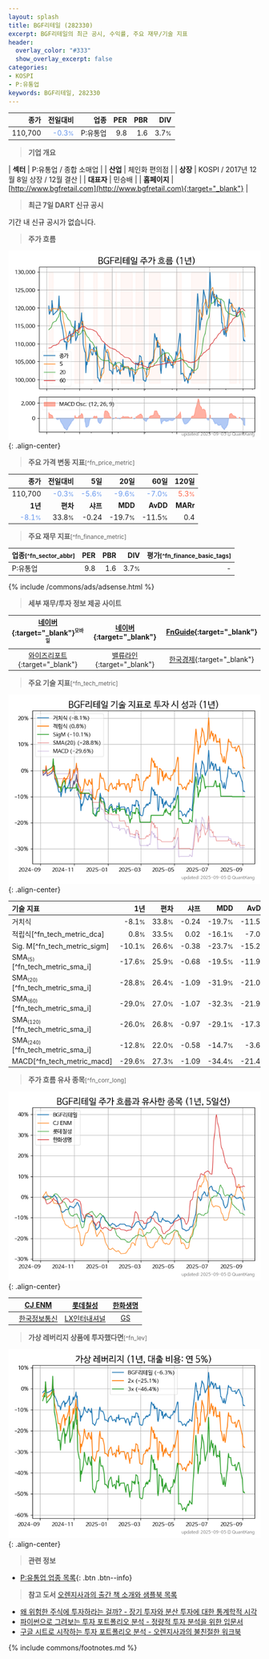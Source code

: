 ```yaml
---
layout: splash
title: BGF리테일 (282330)
excerpt: BGF리테일의 최근 공시, 수익률, 주요 재무/기술 지표
header:
  overlay_color: "#333"
  show_overlay_excerpt: false
categories:
- KOSPI
- P:유통업
keywords: BGF리테일, 282330
---
```


| **종가** | **전일대비** | **업종** | **PER** | **PBR** | **DIV** |
| -------: | -----------: | -------: | ------: | ------: | ------: |
| 110,700 | <span style="color: cornflowerblue">-0.3<small>%</small></span> | P:유통업 | 9.8 | 1.6 | 3.7<small>%</small> |

<!-- more -->


> **기업 개요**<a id="company"></a>

| <span style="white-space:nowrap;">**섹터**</span> | P:유통업 / 종합 소매업 |
| <span style="white-space:nowrap;">**산업**</span> | 체인화 편의점 |
| <span style="white-space:nowrap;">**상장**</span> | KOSPI / 2017년 12월 8일 상장 / 12월 결산 |
| <span style="white-space:nowrap;">**대표자**</span> | 민승배 |
| <span style="white-space:nowrap;">**홈페이지**</span> | [http://www.bgfretail.com](http://www.bgfretail.com){:target="_blank"} |


> **최근 7일 DART 신규 공시**<a id="dart"></a>

기간 내 신규 공시가 없습니다.


> **주가 흐름**<a id="price"></a>

![282330](/stock/images/282330.png){: .align-center}


> **주요 가격 변동 지표**<small>[^fn_price_metric]</small>

| **종가** | **전일대비** | **5일** | **20일** | **60일** | **120일** |
| -------: | -----------: | ------: | -------: | -------: | --------: |
| 110,700 | <span style="color: cornflowerblue">-0.3<small>%</small></span> | <span style="color: cornflowerblue">-5.6<small>%</small></span> | <span style="color: cornflowerblue">-9.6<small>%</small></span> | <span style="color: cornflowerblue">-7.0<small>%</small></span> | <span style="color: tomato">5.3<small>%</small></span> |
| **1년** | **편차** | **샤프** | **MDD** | **AvDD** | **MARr** |
| <span style="color: cornflowerblue">-8.1<small>%</small></span> | 33.8<small>%</small> | -0.24 | -19.7<small>%</small> | -11.5<small>%</small> | 0.4 |


> **주요 재무 지표**<small>[^fn_finance_metric]</small>

| **업종**<small>[^fn_sector_abbr]</small> | **PER** | **PBR** | **DIV** | **평가**<small>[^fn_finance_basic_tags]</small> |
| :--------------------------------------- | ------: | ------: | ------: | ----------------------------------------------: |
| P:유통업 | 9.8 | 1.6 | 3.7<small>%</small> | - |



{% include /commons/ads/adsense.html %}

> **세부 재무/투자 정보 제공 사이트**

| [네이버](https://m.stock.naver.com/domestic/stock/282330/finance/summary){:target="_blank"}<sup><small>모바일</small></sup> | [네이버](https://finance.naver.com/item/coinfo.naver?code=282330){:target="_blank"} | [FnGuide](https://comp.fnguide.com/SVO2/ASP/SVD_Invest.asp?gicode=A282330&MenuYn=Y){:target="_blank"} |
| :---: | :---: | :---: |
| [와이즈리포트](https://comp.wisereport.co.kr/company/c1040001.aspx?cmp_cd=282330){:target="_blank"} | [밸류라인](https://www.valueline.co.kr/finance/summary/282330){:target="_blank"} | [한국경제](https://markets.hankyung.com/stock/282330/financial-summary){:target="_blank"} |


> **주요 기술 지표**<small>[^fn_tech_metric]</small>


![282330](/stock/images/282330_tech.png){: .align-center}

| **기술 지표** | **1년** | **편차** | **샤프** | **MDD** | **AvDD** |
| :------------ | ------: | -----------: | -------: | ------: | -------: |
| 거치식 | -8.1<small>%</small> | 33.8<small>%</small> | -0.24 | -19.7<small>%</small> | -11.5<small>%</small> |
| 적립식[^fn_tech_metric_dca] | 0.8<small>%</small> | 33.5<small>%</small> | 0.02 | -16.1<small>%</small> | -7.0<small>%</small> |
| Sig. M[^fn_tech_metric_sigm] | -10.1<small>%</small> | 26.6<small>%</small> | -0.38 | -23.7<small>%</small> | -15.2<small>%</small> |
| SMA<small><sub>(5)</sub></small>[^fn_tech_metric_sma_i] | -17.6<small>%</small> | 25.9<small>%</small> | -0.68 | -19.5<small>%</small> | -11.9<small>%</small> |
| SMA<small><sub>(20)</sub></small>[^fn_tech_metric_sma_i] | -28.8<small>%</small> | 26.4<small>%</small> | -1.09 | -31.9<small>%</small> | -21.0<small>%</small> |
| SMA<small><sub>(60)</sub></small>[^fn_tech_metric_sma_i] | -29.0<small>%</small> | 27.0<small>%</small> | -1.07 | -32.3<small>%</small> | -21.9<small>%</small> |
| SMA<small><sub>(120)</sub></small>[^fn_tech_metric_sma_i] | -26.0<small>%</small> | 26.8<small>%</small> | -0.97 | -29.1<small>%</small> | -17.3<small>%</small> |
| SMA<small><sub>(240)</sub></small>[^fn_tech_metric_sma_i] | -12.8<small>%</small> | 22.0<small>%</small> | -0.58 | -14.7<small>%</small> | -3.6<small>%</small> |
| MACD[^fn_tech_metric_macd] | -29.6<small>%</small> | 27.3<small>%</small> | -1.09 | -34.4<small>%</small> | -21.4<small>%</small> |


> **주가 흐름 유사 종목**<a id="corr"></a><small>[^fn_corr_long]</small>

![282330](/stock/images/282330_corr.png){: .align-center}

|       | [CJ ENM](/035760/) | [롯데칠성](/005300/) | [한화생명](/088350/) |
| :---: | :------------------------------------: | :------------------------------------: | :------------------------------------: |
|       | [한국정보통신](/025770/) | [LX인터내셔널](/001120/) | [GS](/078930/) |


> **가상 레버리지 상품에 투자했다면**<a id="2x"></a><small>[^fn_lev]</small>

![282330](/stock/images/282330_2x.png){: .align-center}


> **관련 정보**

- [P:유통업 업종 목록](/stats/sector/kospi_업종_유통업_종목/){: .btn .btn--info}

> **참고 도서** [오렌지사과의 출간 책 소개와 샘플북 목록](https://kongdori.tistory.com/691)

- [왜 위험한 주식에 투자하라는 걸까? - 장기 투자와 분산 투자에 대한 통계학적 시각](https://kongdori.tistory.com/421)
- [파이썬으로 그려보는 투자 포트폴리오 분석  - 정량적 투자 분석을 위한 입문서](https://kongdori.tistory.com/643)
- [구글 시트로 시작하는 투자 포트폴리오 분석 - 오렌지사과의 불친절한 워크북](https://kongdori.tistory.com/449)


{% include commons/footnotes.md %}
